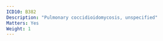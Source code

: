 ```yaml
---
ICD10: B382
Description: "Pulmonary coccidioidomycosis, unspecified"
Matters: Yes
Weight: 1
---
```

